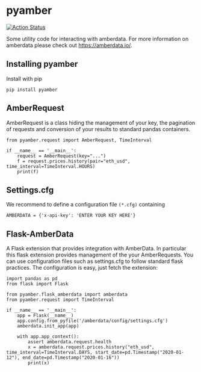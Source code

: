 # pyamber
[![Action Status](https://github.com/tschm/amberdata/workflows/CI/badge.svg)](https://github.com/tschm/amberdata/actions/)

Some utility code for interacting with amberdata. For more information on amberdata please check out
https://amberdata.io/.

## Installing pyamber
Install with pip
```
pip install pyamber
```

## AmberRequest
AmberRequest is a class hiding the management of your key, the pagination of requests and conversion of your results to standard pandas containers.

```
from pyamber.request import AmberRequest, TimeInterval

if __name__ == '__main__':
    request = AmberRequest(key="...")
    f = request.prices.history(pair="eth_usd", time_interval=TimeInterval.HOURS)
    print(f)

```

## Settings.cfg
We recommend to define a configuration file `(*.cfg)` containing
```
AMBERDATA = {'x-api-key': 'ENTER YOUR KEY HERE'}
```

## Flask-AmberData
A Flask extension that provides integration with AmberData. In particular this flask extension provides
management of the your AmberRequests. You can use configuration files such as settings.cfg to follow standard flask practices.
The configuration is easy, just fetch the extension:
```
import pandas as pd
from flask import Flask

from pyamber.flask_amberdata import amberdata
from pyamber.request import TimeInterval

if __name__ == '__main__':
    app = Flask(__name__)
    app.config.from_pyfile('/amberdata/config/settings.cfg')
    amberdata.init_app(app)

    with app.app_context():
        assert amberdata.request.health
        x = amberdata.request.prices.history("eth_usd", time_interval=TimeInterval.DAYS, start_date=pd.Timestamp("2020-01-12"), end_date=pd.Timestamp("2020-01-16"))
        print(x)
```
